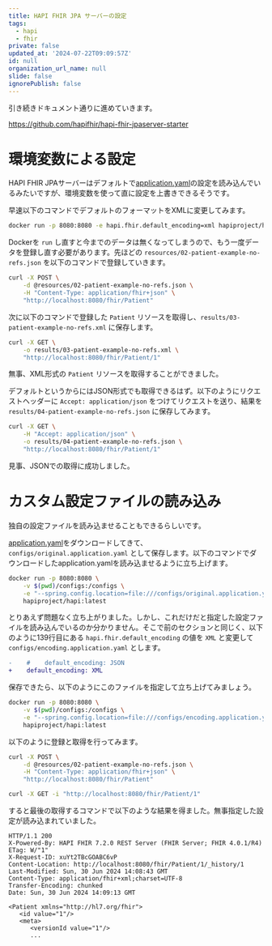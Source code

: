 ```yaml
---
title: HAPI FHIR JPA サーバーの設定
tags:
  - hapi
  - fhir
private: false
updated_at: '2024-07-22T09:09:57Z'
id: null
organization_url_name: null
slide: false
ignorePublish: false
---
```


引き続きドキュメント通りに進めていきます。

<https://github.com/hapifhir/hapi-fhir-jpaserver-starter>

# 環境変数による設定

HAPI FHIR JPAサーバーはデフォルトで[application.yaml](https://github.com/hapifhir/hapi-fhir-jpaserver-starter/blob/master/src/main/resources/application.yaml)の設定を読み込んでいるみたいですが、環境変数を使って直に設定を上書きできるそうです。

早速以下のコマンドでデフォルトのフォーマットをXMLに変更してみます。

```bash
docker run -p 8080:8080 -e hapi.fhir.default_encoding=xml hapiproject/hapi:latest
```

Dockerを `run` し直すと今までのデータは無くなってしまうので、もう一度データを登録し直す必要があります。先ほどの `resources/02-patient-example-no-refs.json` を以下のコマンドで登録していきます。

```bash
curl -X POST \
    -d @resources/02-patient-example-no-refs.json \
    -H "Content-Type: application/fhir+json" \
    "http://localhost:8080/fhir/Patient"
```

次に以下のコマンドで登録した `Patient` リソースを取得し、`results/03-patient-example-no-refs.xml` に保存します。

```bash
curl -X GET \
    -o results/03-patient-example-no-refs.xml \
    "http://localhost:8080/fhir/Patient/1"
```

無事、XML形式の `Patient` リソースを取得することができました。

デフォルトというからにはJSON形式でも取得できるはず。以下のようにリクエストヘッダーに `Accept: application/json` をつけてリクエストを送り、結果を `results/04-patient-example-no-refs.json` に保存してみます。

```bash
curl -X GET \
    -H "Accept: application/json" \
    -o results/04-patient-example-no-refs.json \
    "http://localhost:8080/fhir/Patient/1"
```

見事、JSONでの取得に成功しました。

# カスタム設定ファイルの読み込み

独自の設定ファイルを読み込ませることもできるらしいです。

[application.yaml](https://github.com/hapifhir/hapi-fhir-jpaserver-starter/blob/master/src/main/resources/application.yaml)をダウンロードしてきて、 `configs/original.application.yaml` として保存します。以下のコマンドでダウンロードしたapplication.yamlを読み込ませるように立ち上げます。

```bash
docker run -p 8080:8080 \
    -v $(pwd)/configs:/configs \
    -e "--spring.config.location=file:///configs/original.application.yaml" \
    hapiproject/hapi:latest
```

とりあえず問題なく立ち上がりました。しかし、これだけだと指定した設定ファイルを読み込んでいるのか分かりません。そこで前のセクションと同じく、以下のように139行目にある `hapi.fhir.default_encoding` の値を `XML` と変更して `configs/encoding.application.yaml` とします。

```diff
-    #    default_encoding: JSON
+    default_encoding: XML
```

保存できたら、以下のようにこのファイルを指定して立ち上げてみましょう。

```bash
docker run -p 8080:8080 \
    -v $(pwd)/configs:/configs \
    -e "--spring.config.location=file:///configs/encoding.application.yaml" \
    hapiproject/hapi:latest
```

以下のように登録と取得を行ってみます。

```bash
curl -X POST \
    -d @resources/02-patient-example-no-refs.json \
    -H "Content-Type: application/fhir+json" \
    "http://localhost:8080/fhir/Patient"

curl -X GET -i "http://localhost:8080/fhir/Patient/1"
```

すると最後の取得するコマンドで以下のような結果を得ました。無事指定した設定が読み込まれていました。

```text
HTTP/1.1 200
X-Powered-By: HAPI FHIR 7.2.0 REST Server (FHIR Server; FHIR 4.0.1/R4)
ETag: W/"1"
X-Request-ID: xuYt2TBcGOABC6vP
Content-Location: http://localhost:8080/fhir/Patient/1/_history/1
Last-Modified: Sun, 30 Jun 2024 14:08:43 GMT
Content-Type: application/fhir+xml;charset=UTF-8
Transfer-Encoding: chunked
Date: Sun, 30 Jun 2024 14:09:13 GMT

<Patient xmlns="http://hl7.org/fhir">
   <id value="1"/>
   <meta>
      <versionId value="1"/>
      ...
```
